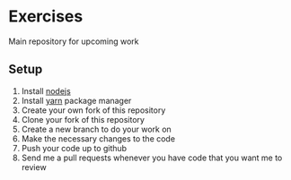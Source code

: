 # Exercises

Main repository for upcoming work

## Setup

1. Install [nodejs](https://nodejs.org/en/download/)
2. Install [yarn](https://yarnpkg.com/lang/en/docs/install) package manager
3. Create your own fork of this repository
4. Clone your fork of this repository
5. Create a new branch to do your work on
6. Make the necessary changes to the code
7. Push your code up to github
8. Send me a pull requests whenever you have code that you want me to review
